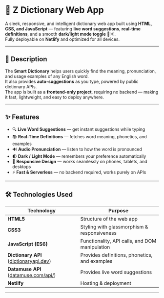 # 📖 Z Dictionary Web App

A sleek, responsive, and intelligent dictionary web app built using **HTML, CSS, and JavaScript** — featuring **live word suggestions**, **real-time definitions**, and a smooth **dark/light mode toggle** 🌙☀️.  
Fully deployable on **Netlify** and optimized for all devices.

---

## 🧩 Description

The **Smart Dictionary** helps users quickly find the meaning, pronunciation, and usage examples of any English word.  
It also provides **auto-suggestions** as you type, powered by public dictionary APIs.  
The app is built as a **frontend-only project**, requiring no backend — making it fast, lightweight, and easy to deploy anywhere.

---

## ✨ Features

- 🔍 **Live Word Suggestions** — get instant suggestions while typing  
- 📚 **Real-Time Definitions** — fetches word meaning, phonetics, and examples  
- 🔊 **Audio Pronunciation** — listen to how the word is pronounced  
- 🌓 **Dark / Light Mode** — remembers your preference automatically  
- 💨 **Responsive Design** — works seamlessly on phones, tablets, and desktops  
- ⚡ **Fast & Serverless** — no backend required, works purely on APIs  

---

## 🛠️ Technologies Used

| Technology | Purpose |
|-------------|----------|
| **HTML5** | Structure of the web app |
| **CSS3** | Styling with glassmorphism & responsiveness |
| **JavaScript (ES6)** | Functionality, API calls, and DOM manipulation |
| **Dictionary API** ([dictionaryapi.dev](https://dictionaryapi.dev/)) | Provides definitions, phonetics, and examples |
| **Datamuse API** ([datamuse.com/api/](https://www.datamuse.com/api/)) | Provides live word suggestions |
| **Netlify** | Hosting & deployment |

---



